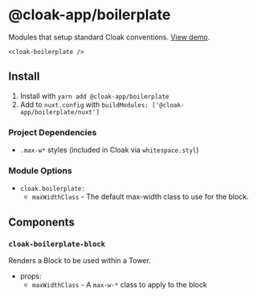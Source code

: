 # @cloak-app/boilerplate

Modules that setup standard Cloak conventions.  [View demo](https://cloak-boilerplate.netlify.app/).

```vue
<cloak-boilerplate />
```

## Install

1. Install with `yarn add @cloak-app/boilerplate`
2. Add to `nuxt.config` with `buildModules: ['@cloak-app/boilerplate/nuxt']`

### Project Dependencies

- `.max-w*` styles (included in Cloak via `whitespace.styl`)

### Module Options

- `cloak.boilerplate:`
  - `maxWidthClass` - The default max-width class to use for the block.

## Components

### `cloak-boilerplate-block`

Renders a Block to be used within a Tower.

- props:
  - `maxWidthClass` - A `max-w-*` class to apply to the block
